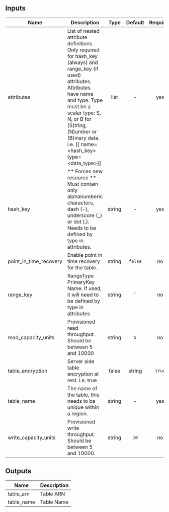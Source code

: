 
## Inputs

| Name | Description | Type | Default | Required |
|------|-------------|:----:|:-----:|:-----:|
| attributes | List of nested attribute definitions. Only required for hash_key (always) and range_key (if used) attributes. Attributes have name and type. Type must be a scalar type: S, N, or B for (S)tring, (N)umber or (B)inary data. i.e. [{ name=<hash_key> type=<data_type>}] | list | - | yes |
| hash_key | ** Forces new resource ** Must contain only alphanumberic characters, dash (-), underscore (_) or dot (.). Needs to be defined by type in attributes. | string | - | yes |
| point_in_time_recovery | Enable point in time recovery for the table. | string | `false` | no |
| range_key | RangeType PrimaryKey Name. If used, it will need to be defined by type in attributes | string | `` | no |
| read_capacity_units | Provisioned read throughput. Should be between 5 and 10000 | string | `5` | no |
| table_encryption | Server side table encryption at rest. i.e. true | false | string | `true` | no |
| table_name | The name of the table, this needs to be unique within a region. | string | - | yes |
| write_capacity_units | Provisioned write throughput. Should be between 5 and 10000. | string | `10` | no |

## Outputs

| Name | Description |
|------|-------------|
| table_arn | Table ARN |
| table_name | Table Name |

